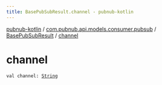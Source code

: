 ```yaml
---
title: BasePubSubResult.channel - pubnub-kotlin
---
```


[pubnub-kotlin](../../index.html) / [com.pubnub.api.models.consumer.pubsub](../index.html) / [BasePubSubResult](index.html) / [channel](./channel.html)

# channel

`val channel: `[`String`](https://kotlinlang.org/api/latest/jvm/stdlib/kotlin/-string/index.html)